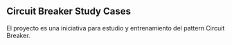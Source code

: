 Circuit Breaker Study Cases
---

El proyecto es una iniciativa para estudio y entrenamiento del pattern Circuit Breaker.
